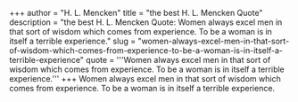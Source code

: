 +++
author = "H. L. Mencken"
title = "the best H. L. Mencken Quote"
description = "the best H. L. Mencken Quote: Women always excel men in that sort of wisdom which comes from experience. To be a woman is in itself a terrible experience."
slug = "women-always-excel-men-in-that-sort-of-wisdom-which-comes-from-experience-to-be-a-woman-is-in-itself-a-terrible-experience"
quote = '''Women always excel men in that sort of wisdom which comes from experience. To be a woman is in itself a terrible experience.'''
+++
Women always excel men in that sort of wisdom which comes from experience. To be a woman is in itself a terrible experience.
